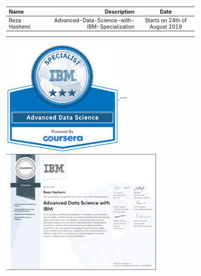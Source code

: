 | Name | Description | Date 
| :- |-------------: | :-:
|Reza Hashemi| Advanced-Data-Science-with-IBM-Specialization    | Starts on 24th of August 2019 |
--- 
<a href="https://www.youracclaim.com/org/ibm/badge/advanced-data-science-specialist.1">
    <img src="Specialization+Certificate+Emblem+-+AADS+-++Final.png" width="300" align="center">
</a>
--- 
<a href="https://www.coursera.org/account/accomplishments/specialization/certificate/CH82H8865K6X/">
    <img src="IBM_Advanced Data Science.PNG" width="400" align="center">
</a>

